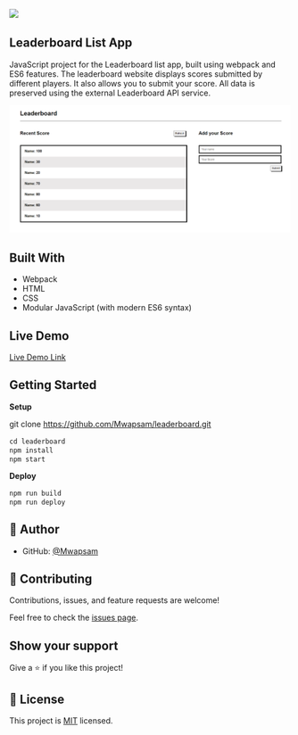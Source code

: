 ![](https://img.shields.io/badge/Microverse-blueviolet)

## Leaderboard List App


JavaScript project for the Leaderboard list app, built using webpack and ES6 features. The leaderboard website displays scores submitted by different players. It also allows you to submit your score. All data is preserved using the external Leaderboard API service.

![screenshot](./screenshot.png)

## Built With

- Webpack
- HTML
- CSS
- Modular JavaScript (with modern ES6 syntax)

## Live Demo

[Live Demo Link](https://mwapsam.github.io/leaderboard/)

## Getting Started

**Setup**

git clone https://github.com/Mwapsam/leaderboard.git

```
cd leaderboard
npm install
npm start
```

**Deploy**

```
npm run build
npm run deploy

```

## 👤 Author


- GitHub: [@Mwapsam](https://github.com/Mwapsam)

## 🤝 Contributing

Contributions, issues, and feature requests are welcome!

Feel free to check the [issues page](https://github.com/Mwapsam/Webpack-Boilerplate/issues).

## Show your support

Give a ⭐️ if you like this project!

## 📝 License

This project is [MIT](./MIT.md) licensed.
